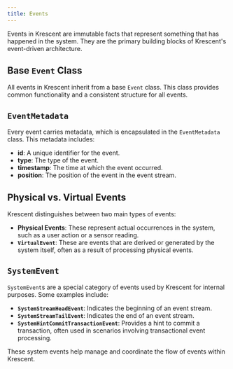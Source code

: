 ```yaml
---
title: Events
---
```


Events in Krescent are immutable facts that represent something that has happened in the system. They are the primary building blocks of Krescent's event-driven architecture.

## Base `Event` Class

All events in Krescent inherit from a base `Event` class. This class provides common functionality and a consistent structure for all events.

## `EventMetadata`

Every event carries metadata, which is encapsulated in the `EventMetadata` class. This metadata includes:

- **id**: A unique identifier for the event.
- **type**: The type of the event.
- **timestamp**: The time at which the event occurred.
- **position**: The position of the event in the event stream.

## Physical vs. Virtual Events

Krescent distinguishes between two main types of events:

- **Physical Events**: These represent actual occurrences in the system, such as a user action or a sensor reading.
- **`VirtualEvent`**: These are events that are derived or generated by the system itself, often as a result of processing physical events.

## `SystemEvent`

`SystemEvent`s are a special category of events used by Krescent for internal purposes. Some examples include:

- **`SystemStreamHeadEvent`**: Indicates the beginning of an event stream.
- **`SystemStreamTailEvent`**: Indicates the end of an event stream.
- **`SystemHintCommitTransactionEvent`**: Provides a hint to commit a transaction, often used in scenarios involving transactional event processing.

These system events help manage and coordinate the flow of events within Krescent.
